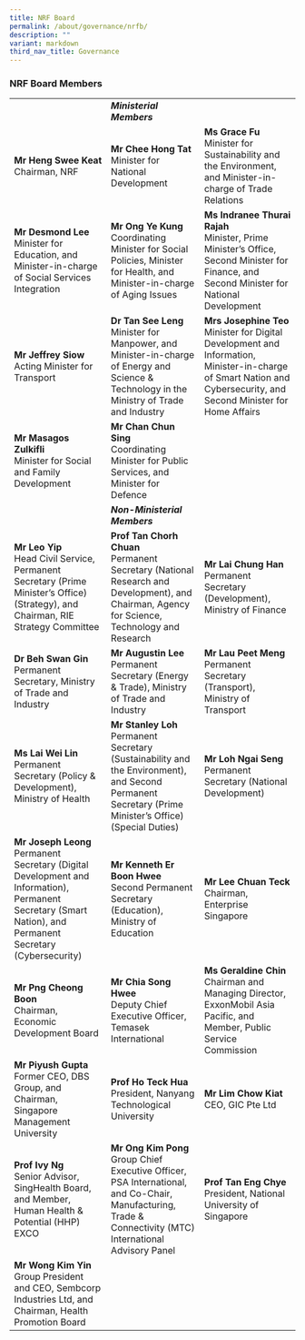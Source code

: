 ```yaml
---
title: NRF Board
permalink: /about/governance/nrfb/
description: ""
variant: markdown
third_nav_title: Governance
---
```

### NRF Board Members ###

| | |  |
| -------- | -------- | -------- |
||***Ministerial Members***
| **Mr Heng Swee Keat**<br>Chairman, NRF | **Mr Chee Hong Tat**<br>Minister for National Development | **Ms Grace Fu** <br>Minister for Sustainability and the Environment, and Minister-in-charge of Trade Relations |
| **Mr Desmond Lee**<br>Minister for Education, and Minister-in-charge of Social Services Integration | **Mr Ong Ye Kung**<br>Coordinating Minister for Social Policies, Minister for Health, and Minister-in-charge of Aging Issues | **Ms Indranee Thurai Rajah**<br>Minister, Prime Minister’s Office, Second Minister for Finance, and Second Minister for National Development |
| **Mr Jeffrey Siow**<br>Acting Minister for Transport | **Dr Tan See Leng**<br>Minister for Manpower, and Minister-in-charge of Energy and Science &amp; Technology in the Ministry of Trade and Industry | **Mrs Josephine Teo**<br>Minister for Digital Development and Information, Minister-in-charge of Smart Nation and Cybersecurity, and Second Minister for Home Affairs |
| **Mr Masagos Zulkifli**<br>Minister for Social and Family Development | **Mr Chan Chun Sing**<br>Coordinating Minister for Public Services, and Minister for Defence |<br>
||***Non-Ministerial Members***||
| **Mr Leo Yip**<br>Head Civil Service, Permanent Secretary (Prime Minister’s Office) (Strategy), and Chairman, RIE Strategy Committee | **Prof Tan Chorh Chuan**<br>Permanent Secretary (National Research and Development), and Chairman, Agency for Science, Technology and Research | **Mr Lai Chung Han**<br>Permanent Secretary (Development), Ministry of Finance |
| **Dr Beh Swan Gin**<br>Permanent Secretary, Ministry of Trade and Industry | **Mr Augustin Lee**<br>Permanent Secretary (Energy &amp; Trade), Ministry of Trade and Industry | **Mr Lau Peet Meng**<br>Permanent Secretary (Transport), Ministry of Transport | 
| **Ms Lai Wei Lin**<br>Permanent Secretary (Policy &amp; Development), Ministry of Health | **Mr Stanley Loh**<br>Permanent Secretary (Sustainability and the Environment), and Second Permanent Secretary (Prime Minister’s Office) (Special Duties) | **Mr Loh Ngai Seng**<br>Permanent Secretary (National Development) |
| **Mr Joseph Leong**<br>Permanent Secretary (Digital Development and Information), Permanent Secretary (Smart Nation), and Permanent Secretary (Cybersecurity) | **Mr Kenneth Er Boon Hwee**<br>Second Permanent Secretary (Education), Ministry of Education | **Mr Lee Chuan Teck**<br>Chairman, Enterprise Singapore |
| **Mr Png Cheong Boon**<br>Chairman, Economic Development Board | **Mr Chia Song Hwee**<br>Deputy Chief Executive Officer, Temasek International | **Ms Geraldine Chin**<br>Chairman and Managing Director, ExxonMobil Asia Pacific, and Member, Public Service Commission |
| **Mr Piyush Gupta**<br>Former CEO, DBS Group, and Chairman, Singapore Management University | **Prof Ho Teck Hua**<br>President, Nanyang Technological University | **Mr Lim Chow Kiat**<br>CEO, GIC Pte Ltd |
| **Prof Ivy Ng**<br>Senior Advisor, SingHealth Board, and Member, Human Health &amp; Potential (HHP) EXCO | **Mr Ong Kim Pong**<br>Group Chief Executive Officer, PSA International, and Co-Chair, Manufacturing, Trade &amp; Connectivity (MTC) International Advisory Panel | **Prof Tan Eng Chye**<br>President, National University of Singapore |
| **Mr Wong Kim Yin**<br>Group President and CEO, Sembcorp Industries Ltd, and Chairman, Health Promotion Board |